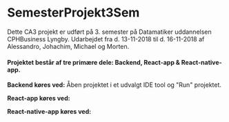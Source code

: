 # SemesterProjekt3Sem
Dette CA3 projekt er udført på 3. semester på Datamatiker uddannelsen CPHBusiness Lyngby. Udarbejdet fra d. 13-11-2018 til d. 16-11-2018 af Alessandro, Johachim, Michael og Morten.

#### Projektet består af tre primære dele: Backend, React-app & React-native-app.

**Backend køres ved:** Åben projektet i et udvalgt IDE tool og "Run" projektet.

**React-app køres ved:** 

**React-native-app køres ved:** 

